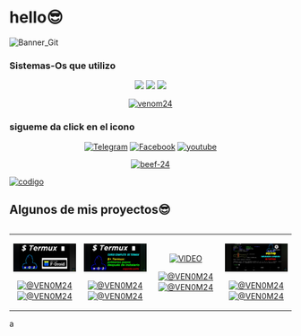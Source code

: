 # hello😎

![Banner_Git]( https://i.ibb.co/5R3Gm9M/Sin-t-tulo57.png) </a>
### Sistemas-Os que utilizo
<p align="center">
<img  src="https://img.shields.io/badge/linux-black?style=for-the-badge&logo=linux">
<img  src="https://img.shields.io/badge/kalilinux-black?style=for-the-badge&logo=kalilinux&logoColor=00ffff">
<img  src="https://img.shields.io/badge/ubuntu-black?style=for-the-badge&logo=ubuntu">
</p>

<p align="center"><a href="https://github.com/venom-24"><img title="venom24" src="https://github-readme-stats.vercel.app/api?username=venom-24&show_icons=true&include_all_commits=true&theme=tokyonight&cache_seconds=3200"></a> </p>


### sigueme da click en el icono
<p align="center">
<a href=https://t.me/Vnom24><img title="Telegram" src="https://img.shields.io/badge/Telegram-black?style=for-the-badge&logo=telegram"></a>
<a href=https://www.facebook.com/Venom24termuxavanzado><img title="Facebook" src="https://img.shields.io/badge/Fanpage-black?style=for-the-badge&logo=Facebook"></a>
<a href="https://www.youtube.com/c/Venom24Termux"><img title="youtube" src="https://img.shields.io/badge/YouTube-VeNOM24-red?style=for-the-badge&logo=Youtube"></a>
</p>


<p align="center">
<a href="https://github.com/venom-24/beef-24"><img title="beef-24" src="https://github-readme-stats.vercel.app/api/pin/?username=venom-24&repo=beef-24&theme=radical"></a>
</p>
<a href="https://github.com/venom-24/codigo"><img title="codigo" src="https://github-readme-stats.vercel.app/api/pin/?username=venom-24&repo=codigo&theme=radical"></a>
</p>

<div id="proyectos">                                                                           <h2 >Algunos de mis proyectos😎 </h2>
<table align="left" >
<tr border="none">                                                                             <td width="25%" align="center">                                                                <p align="center">
<a href="https://youtu.be/58pj4GEncYM?si=FiG-mCdsXzpTS8ig" title="Go to Source">               <img align="center" width=100% src="https://raw.githubusercontent.com/venom-24/venom-24/main/img/install_termux_fdroid.webp" alt="VIDEO" /></a>
</p>                                                                                           <p align="center">
<a href="https://youtu.be/58pj4GEncYM?si=FiG-mCdsXzpTS8ig" target="blank"><img align="center" src="https://img.shields.io/badge/YouTube-FF0000?style=for-the-badge&logo=youtube&logoColor=white" alt="@VEN0M24"  /></a>                                     <a href="https://github.com/venom-24" target="blank"><img align="center" src="https://img.shields.io/badge/GitHub-100000?style=for-the-badge&logo=github&logoColor=white" alt="@VEN0M24" /></a>
    </p>                                                                                            </td>

 <td width="25%" align="center">
    <p align="center">
     <a href=" https://youtu.be/zm5nGh2PPBI?si=SFpFPoLLzFe52fMe" title="Go to Source">        <img align="center" width=100% src="https://raw.githubusercontent.com/venom-24/venom-24/main/img/termux_primeros_pasos.webp"   alt="VIDEO" /></a>                                    </p>                                                                                          <p align="center">                                                                             <a href="https://youtu.be/zm5nGh2PPBI?si=SFpFPoLLzFe52fMe" target="blank"><img align="center" src="https://img.shields.io/badge/YouTube-FF0000?style=for-the-badge&logo=youtube&logoColor=white" alt="@VEN0M24"/></a>                                        <a href="https://github.com/venom-24" target="blank"><img align="center" src="https://img.shields.io/badge/GitHub-100000?style=for-the-badge&logo=github&logoColor=white" alt="@VEN0M24" /></a>
    </p>                                                                                                     </td>

<td width="25%" align="center">
    <p align="center">
     <a href="https://youtu.be/v6rsSs-B7mA?si=zIjZQOV3o3z_-R0J" title="Go to Source">
        <img align="center" width=100% src="https://raw.githubusercontent.com/venom-24/venom-24/main/img/term
ux_login.webp"   alt="VIDEO" /></a>
      </p>
    <p align="center">                                                                                               <a href="https://youtu.be/v6rsSs-B7mA?si=zIjZQOV3o3z_-R0J" target="blank"><img align="center" src="https://img.shields.io/badge/YouTube-FF0000?style=for-the-badge&logo=youtube&logoColor=white" alt="@VEN0M24"  /></a>                                                                                                              <a href="https://github.com/venom-24" target="blank"><img align="center" src="https://img.shields.io/badge/GitHub-100000?style=for-the-badge&logo=github&logoColor=white" alt="@VEN0M24" /></a>
    </p>
</td>

<td width="25%" align="center">
    <p align="center">                                                                                            <a href="https://youtu.be/W1eD-tJEt0E?si=eASeUpkI8EXDet81" title="Go to Source">
        <img align="center" width=100% src="https://raw.githubusercontent.com/venom-24/venom-24/main/img/ataque_ddos_sql.webp"   alt="VIDEO" /></a>                                                                             </p>
    <p align="center">                                                                                               <a href="https://youtu.be/W1eD-tJEt0E?si=eASeUpkI8EXDet81" target="blank"><img align="center" src="ht
tps://img.shields.io/badge/YouTube-FF0000?style=for-the-badge&logo=youtube&logoColor=white" alt="@VEN0M24"  /
></a>
      <a href="ttps://github.com/venom-24" target="blank"><img align="center" src="https://img.shields.io/badge/GitHub-100000?style=for-the-badge&logo=github&logoColor=white" alt="@VEN0M24" /></a>
    </p>
</td>
<!------------------------->
                                                                                                             </tr>
</table>
  </div>
  <br>
<br><br>
<br>
<br><br><br>                                                                                                 a<br><br>


    
                          
